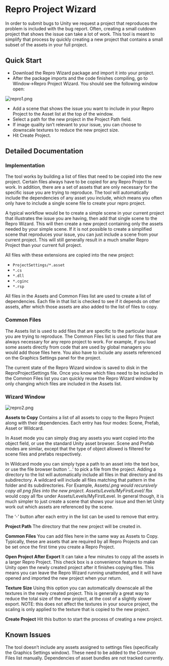 # Repro Project Wizard #

In order to submit bugs to Unity we request a project that reproduces the problem is included with the bug report. Often, creating a small cutdown project that shows the issue can take a lot of work. This tool is meant to simplify that process by quickly creating a new project that contains a small subset of the assets in your full project.

## Quick Start ##

* Download the Repro Wizard package and import it into your project.
* After the package imports and the code finishes compiling, go to Window->Repro Project Wizard. You should see the following window open:

![repro1.png](https://bitbucket.org/repo/Xx7ABa/images/2118616515-repro1.png)

* Add a scene that shows the issue you want to include in your Repro Project to the Asset list at the top of the window.
* Select a path for the new project in the Project Path field.
* If image quality isn’t relevant to your issue, you can choose to downscale textures to reduce the new project size.
* Hit Create Project.


## Detailed Documentation ##

### Implementation ###
The tool works by building a list of files that need to be copied into the new project. Certain files always have to be copied for any Repro Project to work. In addition, there are a set of assets that are only necessary for the specific issue you are trying to reproduce. The tool will automatically include the dependencies of any asset you include, which means you often only have to include a single scene file to create your repro project.

A typical workflow would be to create a simple scene in your current project that illustrates the issue you are having, then add that single scene to the Repro Wizard. This will then create a new project containing only the assets needed by your simple scene. If it is not possible to create a simplified scene that reproduces your issue, you can just include a scene from your current project. This will still generally result in a much smaller Repro Project than your current full project.

All files with these extensions are copied into the new project:

* `ProjectSettings/*.asset`
* `*.cs`
* `*.dll`
* `*.cginc`
* `*.rsp`

All files in the Assets and Common Files list are used to create a list of dependencies. Each file in that list is checked to see if it depends on other assets, after which those assets are also added to the list of files to copy.

### Common Files ###
The Assets list is used to add files that are specific to the particular issue you are trying to reproduce. The Common Files list is used for files that are always necessary for any repro project to work. For example, if you load some assets directly from code that are used by global managers you would add those files here. You also have to include any assets referenced on the Graphics Settings panel for the project. 

The current state of the Repro Wizard window is saved to disk in the ReproProjectSettings file. Once you know which files need to be included in the Common Files list you can quickly reuse the Repro Wizard window by only changing which files are included in the Assets list.
### Wizard Window ###

![repro2.png](https://bitbucket.org/repo/Xx7ABa/images/2266845781-repro2.png)

**Assets to Copy**
Contains a list of all assets to copy to the Repro Project along with their dependencies. Each entry has four modes: Scene, Prefab, Asset or Wildcard.

In Asset mode you can simply drag any assets you want copied into the object field, or use the standard Unity asset browser. Scene and Prefab modes are similar, except that the type of object allowed is filtered for scene files and prefabs respectively.

In Wildcard mode you can simply type a path to an asset into the text box, or use the file browser button ‘...’ to pick a file from the project. Adding a directory to the list will automatically include all files in that directory and its subdirectory. A wildcard will include all files matching that pattern in the folder and its subdirectories. For Example, Assets/*.png would recursively copy all png files into the new project. Assets/Levels/MyFirstLevel/*.fbx would copy all fbx under Assets/Levels/MyFirstLevel. In general though, it is much simpler to just create a scene that shows your issue and then let Unity work out which assets are referenced by the scene.

The ‘-’ button after each entry in the list can be used to remove that entry.

**Project Path**
The directory that the new project will be created in.

**Common Files**
You can add files here in the same way as Assets to Copy. Typically, these are assets that are required by all Repro Projects and can be set once the first time you create a Repro Project.

**Open Project After Export**
It can take a few minutes to copy all the assets in a larger Repro Project. This check box is a convenience feature to make Unity open the newly created project after it finishes copying files. This means you can leave the Repro Wizard running unattended, and it will have opened and imported the new project when your return.

**Texture Size**
Using this option you can automatically downscale all the textures in the newly created project. This is generally a great way to reduce the total size of the new project, at the cost of a slightly slower export. NOTE: this does not affect the textures in your source project, the scaling is only applied to the texture that is copied to the new project.

**Create Project**
Hit this button to start the process of creating a new project.



## Known Issues ##

The tool doesn’t include any assets assigned to settings files (specifically the Graphics Settings window). These need to be added to the Common Files list manually.
Dependencies of asset bundles are not tracked currently.
